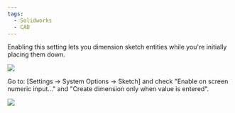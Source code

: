 ```yaml
---
tags:
  - Solidworks
  - CAD
---
```

Enabling this setting lets you dimension sketch entities while you're initially placing them down. 

![](https://i.imgur.com/3l62JIv.png)

Go to: \[Settings -> System Options -> Sketch] and check "Enable on screen numeric input..." and "Create dimension only when value is entered".

![](https://i.imgur.com/iWZcLdf.png)